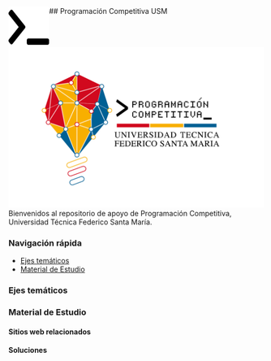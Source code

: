 <img align="left" width="80" height="80" src="./misc/solid_terminal.png" alt="Icono terminal">
## Programación Competitiva USM

![Logo ProgCompt UTFSM](./misc/utfsm_cp.png)
Bienvenidos al repositorio de apoyo de Programación Competitiva, Universidad Técnica Federico Santa María.

### Navigación rápida
  * [Ejes temáticos](#ejes-tem-ticos)
  * [Material de Estudio](#material-de-estudio)

### Ejes temáticos


### Material de Estudio
#### Sitios web relacionados


#### Soluciones


